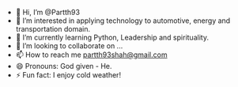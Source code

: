 - 👋 Hi, I’m @Partth93
- 👀 I’m interested in applying technology to automotive, energy and transportation domain. 
- 🌱 I’m currently learning Python, Leadership and spirituality. 
- 💞️ I’m looking to collaborate on ...
- 📫 How to reach me partth93shah@gmail.com
- 😄 Pronouns: God given - He. 
- ⚡ Fun fact: I enjoy cold weather! 

<!---
Partth93/Partth93 is a ✨ special ✨ repository because its `README.md` (this file) appears on your GitHub profile.
You can click the Preview link to take a look at your changes.
--->

